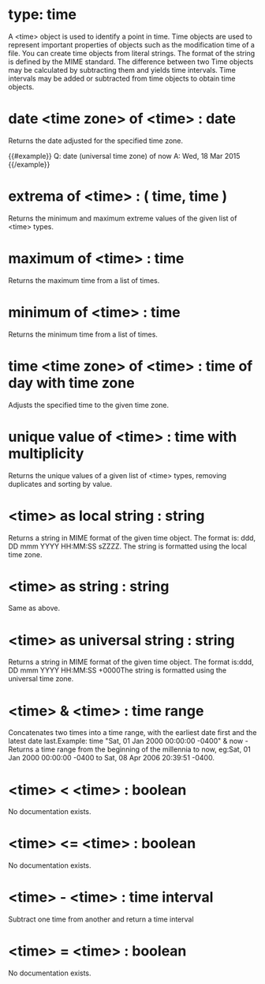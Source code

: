 # type: time

A &lt;time&gt; object is used to identify a point in time. Time objects are used to represent important properties of objects such as the modification time of a file. You can create time objects from literal strings. The format of the string is defined by the MIME standard. The difference between two Time objects may be calculated by subtracting them and yields time intervals. Time intervals may be added or subtracted from time objects to obtain time objects.

# date &lt;time zone&gt; of &lt;time&gt; : date

Returns the date adjusted for the specified time zone.

{{#example}}
Q: date (universal time zone) of now
A: Wed, 18 Mar 2015
{{/example}}

# extrema of &lt;time&gt; : ( time, time )

Returns the minimum and maximum extreme values of the given list of &lt;time&gt; types.

# maximum of &lt;time&gt; : time

Returns the maximum time from a list of times.

# minimum of &lt;time&gt; : time

Returns the minimum time from a list of times.

# time &lt;time zone&gt; of &lt;time&gt; : time of day with time zone

Adjusts the specified time to the given time zone.

# unique value of &lt;time&gt; : time with multiplicity

Returns the unique values of a given list of &lt;time&gt; types, removing duplicates and sorting by value.

# &lt;time&gt; as local string : string

Returns a string in MIME format of the given time object. The format is: ddd, DD mmm YYYY HH:MM:SS sZZZZ. The string is formatted using the local time zone.

# &lt;time&gt; as string : string

Same as above.

# &lt;time&gt; as universal string : string

Returns a string in MIME format of the given time object. The format is:ddd, DD mmm YYYY HH:MM:SS +0000The string is formatted using the universal time zone.

# &lt;time&gt; &amp; &lt;time&gt; : time range

Concatenates two times into a time range, with the earliest date first and the latest date last.Example: time "Sat, 01 Jan 2000 00:00:00 -0400" &amp; now - Returns a time range from the beginning of the millennia to now, eg:Sat, 01 Jan 2000 00:00:00 -0400 to Sat, 08 Apr 2006 20:39:51 -0400.

# &lt;time&gt; &lt; &lt;time&gt; : boolean

No documentation exists.

# &lt;time&gt; &lt;= &lt;time&gt; : boolean

No documentation exists.

# &lt;time&gt; - &lt;time&gt; : time interval

Subtract one time from another and return a time interval

# &lt;time&gt; = &lt;time&gt; : boolean

No documentation exists.
